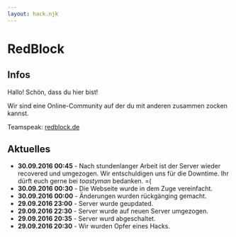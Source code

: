 ```yaml
---
layout: hack.njk
---
```


# RedBlock

## Infos

Hallo! Schön, dass du hier bist!

Wir sind eine Online-Community auf der du mit anderen zusammen zocken kannst.

Teamspeak: [redblock.de](ts3server://redblock.de?port=9987&nickname=Gast)

## Aktuelles

- **30.09.2016 00:45** - Nach stundenlanger Arbeit ist der Server wieder recovered und umgezogen. Wir entschuldigen uns für die Downtime. Ihr dürft euch gerne bei _toastyman_ bedanken. =(
- **30.09.2016 00:30** - Die Webseite wurde in dem Zuge vereinfacht.
- **30.09.2016 00:00** - Änderungen wurden rückgänging gemacht.
- **29.09.2016 23:00** - Server wurde geupdated.
- **29.09.2016 22:30** - Server wurde auf neuen Server umgezogen.
- **29.09.2016 20:35** - Server wurd abgeschaltet.
- **29.09.2016 20:30** - Wir wurden Opfer eines Hacks.
